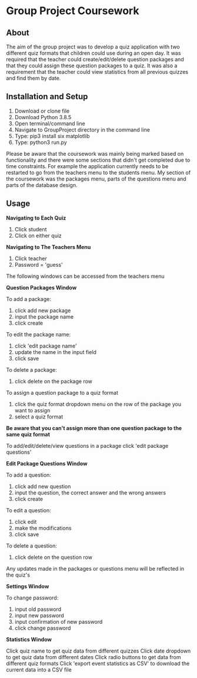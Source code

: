 # Group Project Coursework

## About

The aim of the group project was to develop a quiz application with two different quiz formats that children 
could use during an open day. It was required that the teacher could create/edit/delete question packages and that
they could assign these question packages to a quiz. It was also a requirement that the teacher could view statistics
from all previous quizzes and find them by date.  

## Installation and Setup

1. Download or clone file
2. Download Python 3.8.5
3. Open terminal/command line
5. Navigate to GroupProject directory in the command line
6. Type: pip3 install six matplotlib
7. Type: python3 run.py

Please be aware that the coursework was mainly being marked based on functionality and there
were some sections that didn't get completed due to time constraints. For example the application
currently needs to be restarted to go from the teachers menu to the students menu. My section of the 
coursework was the packages menu, parts of the questions menu and parts of the database design. 

## Usage

**Navigating to Each Quiz**

1. Click student
2. Click on either quiz

**Navigating to The Teachers Menu**

1. Click teacher
2. Password = 'guess'

The following windows can be accessed from the teachers menu

**Question Packages Window**

To add a package: 
1. click add new package
2. input the package name
3. click create

To edit the package name: 
1. click 'edit package name'
2. update the name in the input field
3. click save

To delete a package: 
1. click delete on the package row

To assign a question package to a quiz format
1. click the quiz format dropdown menu on the row of the package you want to assign
2. select a quiz format

**Be aware that you can't assign more than one question package to the same quiz format**

To add/edit/delete/view questions in a package click 'edit package questions'

**Edit Package Questions Window**

To add a question: 
1. click add new question
2. input the question, the correct answer and the wrong answers
3. click create

To edit a question:
1. click edit
2. make the modifications
3. click save

To delete a question:
1. click delete on the question row

Any updates made in the packages or questions menu will be reflected in the quiz's

**Settings Window**

To change password:
1. input old password
2. input new password
3. input confirmation of new password
4. click change password

**Statistics Window**

Click quiz name to get quiz data from different quizzes
Click date dropdown to get quiz data from different dates
Click radio buttons to get data from different quiz formats
Click 'export event statistics as CSV' to download the current data into a CSV file





